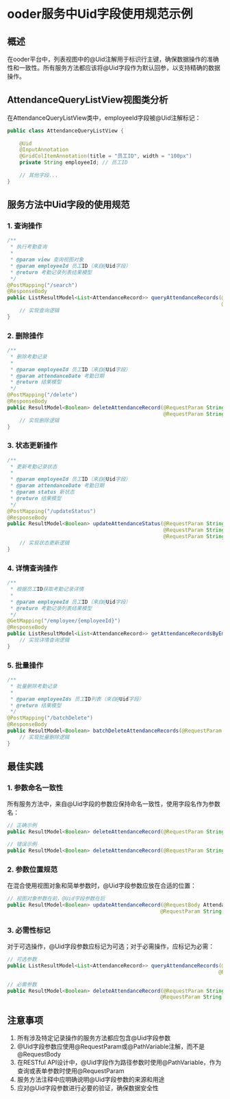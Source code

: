 # ooder服务中Uid字段使用规范示例

## 概述

在ooder平台中，列表视图中的@Uid注解用于标识行主键，确保数据操作的准确性和一致性。所有服务方法都应该将@Uid字段作为默认回参，以支持精确的数据操作。

## AttendanceQueryListView视图类分析

在AttendanceQueryListView类中，employeeId字段被@Uid注解标记：

```java
public class AttendanceQueryListView {
    
    @Uid
    @InputAnnotation
    @GridColItemAnnotation(title = "员工ID", width = "100px")
    private String employeeId; // 员工ID
    
    // 其他字段...
}
```

## 服务方法中Uid字段的使用规范

### 1. 查询操作
```java
/**
 * 执行考勤查询
 * 
 * @param view 查询视图对象
 * @param employeeId 员工ID（来自@Uid字段）
 * @return 考勤记录列表结果模型
 */
@PostMapping("/search")
@ResponseBody
public ListResultModel<List<AttendanceRecord>> queryAttendanceRecords(@RequestBody AttendanceQueryListView view,
                                                                      @RequestParam(required = false) String employeeId) {
    // 实现查询逻辑
}
```

### 2. 删除操作
```java
/**
 * 删除考勤记录
 * 
 * @param employeeId 员工ID（来自@Uid字段）
 * @param attendanceDate 考勤日期
 * @return 结果模型
 */
@PostMapping("/delete")
@ResponseBody
public ResultModel<Boolean> deleteAttendanceRecord(@RequestParam String employeeId,
                                                   @RequestParam String attendanceDate) {
    // 实现删除逻辑
}
```

### 3. 状态更新操作
```java
/**
 * 更新考勤记录状态
 * 
 * @param employeeId 员工ID（来自@Uid字段）
 * @param attendanceDate 考勤日期
 * @param status 新状态
 * @return 结果模型
 */
@PostMapping("/updateStatus")
@ResponseBody
public ResultModel<Boolean> updateAttendanceStatus(@RequestParam String employeeId,
                                                   @RequestParam String attendanceDate,
                                                   @RequestParam String status) {
    // 实现状态更新逻辑
}
```

### 4. 详情查询操作
```java
/**
 * 根据员工ID获取考勤记录详情
 * 
 * @param employeeId 员工ID（来自@Uid字段）
 * @return 考勤记录列表结果模型
 */
@GetMapping("/employee/{employeeId}")
@ResponseBody
public ListResultModel<List<AttendanceRecord>> getAttendanceRecordsByEmployeeId(@PathVariable String employeeId) {
    // 实现详情查询逻辑
}
```

### 5. 批量操作
```java
/**
 * 批量删除考勤记录
 * 
 * @param employeeIds 员工ID列表（来自@Uid字段）
 * @return 结果模型
 */
@PostMapping("/batchDelete")
@ResponseBody
public ResultModel<Boolean> batchDeleteAttendanceRecords(@RequestParam List<String> employeeIds) {
    // 实现批量删除逻辑
}
```

## 最佳实践

### 1. 参数命名一致性
所有服务方法中，来自@Uid字段的参数应保持命名一致性，使用字段名作为参数名：
```java
// 正确示例
public ResultModel<Boolean> deleteAttendanceRecord(@RequestParam String employeeId)

// 错误示例
public ResultModel<Boolean> deleteAttendanceRecord(@RequestParam String id)
```

### 2. 参数位置规范
在混合使用视图对象和简单参数时，@Uid字段参数应放在合适的位置：
```java
// 视图对象参数在前，@Uid字段参数在后
public ResultModel<Boolean> updateAttendanceRecord(@RequestBody AttendanceQueryListView view,
                                                  @RequestParam String employeeId)
```

### 3. 必需性标记
对于可选操作，@Uid字段参数应标记为可选；对于必需操作，应标记为必需：
```java
// 可选参数
public ListResultModel<List<AttendanceRecord>> queryAttendanceRecords(@RequestBody AttendanceQueryListView view,
                                                                     @RequestParam(required = false) String employeeId)

// 必需参数
public ResultModel<Boolean> deleteAttendanceRecord(@RequestParam String employeeId,
                                                  @RequestParam String attendanceDate)
```

## 注意事项

1. 所有涉及特定记录操作的服务方法都应包含@Uid字段参数
2. @Uid字段参数应使用@RequestParam或@PathVariable注解，而不是@RequestBody
3. 在RESTful API设计中，@Uid字段作为路径参数时使用@PathVariable，作为查询或表单参数时使用@RequestParam
4. 服务方法注释中应明确说明@Uid字段参数的来源和用途
5. 应对@Uid字段参数进行必要的验证，确保数据安全性